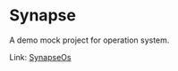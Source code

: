 # Synapse
A demo mock project for operation system.

Link: [SynapseOs](https://synapseos.netlify.app/)